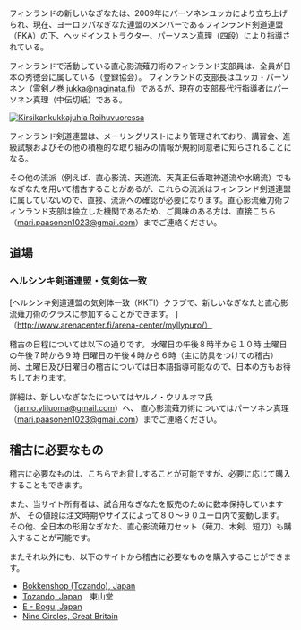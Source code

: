 フィンランドの新しいなぎなたは、2009年にパーソネンユッカにより立ち上げられ、現在、ヨーロッパなぎなた連盟のメンバーであるフィンランド剣道連盟（FKA）の下、ヘッドインストラクター、パーソネン真理（四段）により指導されている。

フィンランドで活動している直心影流薙刀術のフィンランド支部員は、全員が日本の秀徳会に属している（登録協会）。
フィンランドの支部長はユッカ・パーソネン（霊剣ノ巻 jukka@naginata.fi）であるが、現在の支部長代行指導者はパーソネン真理（中伝切紙）である。

[![Kirsikankukkajuhla Roihuvuoressa](http://farm6.static.flickr.com/5231/7188222444_8b8d2512c1_m.jpg)
](http://flickr.com/photos/naakkalinna/7188222444 "Kirsikankukkajuhla Roihuvuoressa / Naakka")

フィンランド剣道連盟は、メーリングリストにより管理されており、講習会、進級試験およびその他の積極的な取り組みの情報が規約同意者に知らされることになる。

その他の流派（例えば、直心影流、天道流、天真正伝香取神道流や水鴎流）でもなぎなたを用いて稽古することがあるが、これらの流派はフィンランド剣道連盟に属していないので、直接、流派への確認が必要になります。直心影流薙刀術フィンランド支部は独立した機関であるため、ご興味のある方は、直接こちら（mari.paasonen1023@gmail.com）までご連絡ください。


## 道場

### ヘルシンキ剣道連盟・気剣体一致

[ヘルシンキ剣道連盟の気剣体一致（KKTI）クラブで、新しいなぎなたと直心影流薙刀術のクラスに参加することができます。
]（http://www.arenacenter.fi/arena-center/myllypuro/）

稽古の日程については以下の通りです。
水曜日の午後８時半から１０時
土曜日の午後７時から９時
日曜日の午後４時から６時（主に防具をつけての稽古）
尚、土曜日及び日曜日の稽古については日本語指導可能なので、日本の方もお待ちしております。


詳細は、新しいなぎなたについてはヤルノ・ウリルオマ氏（jarno.yliluoma@gmail.com）へ、
直心影流薙刀術についてはパーソネン真理（mari.paasonen1023@gmail.com）までご連絡ください。


## 稽古に必要なもの

稽古に必要なものは、こちらでお貸しすることが可能ですが、必要に応じて購入することもできます。

また、当サイト所有者は、試合用なぎなたを販売のために数本保持していますが、
その値段は注文時期やサイズによって８０〜９０ユーロ内で変動します。
その他、全日本の形用なぎなた、直心影流薙刀セット（薙刀、木剣、短刀）も購入することが可能です。

またそれ以外にも、以下のサイトから稽古に必要なものを購入することができます。

-   [Bokkenshop (Tozando), Japan](http://www.bokkenshop.com/ "Bokkenshop")
-   [Tozando, Japan](http://www.tozandoshop.com/ "Tozando")　東山堂
-   [E - Bogu, Japan](http://www.e-bogu.jp/ "E- Bogu Japan")
-   [Nine Circles, Great Britain](http://www.ninecircles.co.uk/ "Nine Circles")
